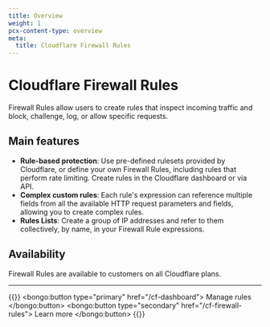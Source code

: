 ```yaml
---
title: Overview
weight: 1
pcx-content-type: overview
meta:
  title: Cloudflare Firewall Rules
---
```


# Cloudflare Firewall Rules

Firewall Rules allow users to create rules that inspect incoming traffic and block, challenge, log, or allow specific requests.

## Main features

- **Rule-based protection**: Use pre-defined rulesets provided by Cloudflare, or define your own Firewall Rules, including rules that perform rate limiting. Create rules in the Cloudflare dashboard or via API.
- **Complex custom rules**: Each rule's expression can reference multiple fields from all the available HTTP request parameters and fields, allowing you to create complex rules.
- **Rules Lists**: Create a group of IP addresses and refer to them collectively, by name, in your Firewall Rule expressions.

## Availability

Firewall Rules are available to customers on all Cloudflare plans.

---

{{<button-group>}}
  <bongo:button type="primary" href="/cf-dashboard">
    Manage rules
  </bongo:button>
  <bongo:button type="secondary" href="/cf-firewall-rules">
    Learn more
  </bongo:button>
{{</button-group>}}